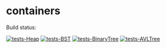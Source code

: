 # containers

Build status:

[![tests-Heap](https://github.com/nmpatterson22/containers/workflows/tests-heap.yml/badge.svg)](https://github.com/nmpatterson22/containers/actions?query=workflow%3Atests-heap.yml)
[![tests-BST](https://github.com/nmpatterson22/containers/workflows/tests-BST/badge.svg)](https://github.com/nmpatterson22/containers/actions?query=workflow%3Atests-BST)
[![tests-BinaryTree](https://github.com/nmpatterson22/containers/workflows/tests-BinaryTree.yml/badge.svg)](https://github.com/nmpatterson22/containers/actions?query=workflow%3Atests-BinaryTree.yml)
[![tests-AVLTree](https://github.com/nmpatterson22/containers/workflows/tests-AVLTree.yml/badge.svg)](https://github.com/nmpatterson22/containers/actions?query=workflow%3Atests-AVLTree.yml)
